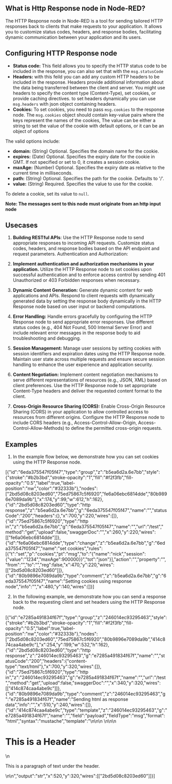 ## What is Http Response node in Node-RED?

The HTTP Response node in Node-RED is a tool for sending tailored HTTP responses back to clients that make requests to your application. It allows you to customize status codes, headers, and response bodies, facilitating dynamic communication between your application and its users.

## Configuring HTTP Response node

- **Status code:** This field allows you to specify the HTTP status code to be included in the response, you can also set that with the `msg.statusCode`
- **Headers:** with this feild you can add any custom HTTP headers to be included in the response. Headers provide additional information about the data being transferred between the client and server. You might use headers to specify the content type (Content-Type), set cookies, or provide caching directives. to set headers dynamically you can use `msg.headers` with json object containing headers.
- **Cookies:** To set cookies, you need to pass `msg.cookies` to the response node. The `msg.cookies` object should contain key-value pairs where the keys represent the names of the cookies, The value can be either a string to set the value of the cookie with default options, or it can be an object of options

The valid options include:

- **domain:** (String) Optional. Specifies the domain name for the cookie.
- **expires:** (Date) Optional. Specifies the expiry date for the cookie in GMT. If not specified or set to 0, it creates a session cookie.
- **maxAge:** (Number) Optional. Specifies the expiry date as relative to the current time in milliseconds.
- **path:** (String) Optional. Specifies the path for the cookie. Defaults to '/'.
- **value:** (String) Required. Specifies the value to use for the cookie.

To delete a cookie, set its value to `null`.

**Note: The messages sent to this node must originate from an http input node**

## Usecases 

1. **Building RESTful APIs**: Use the HTTP Response node to send appropriate responses to incoming API requests. Customize status codes, headers, and response bodies based on the API endpoint and request parameters.
Authentication and Authorization:

2. **Implement authentication and authorization mechanisms in your application.** Utilize the HTTP Response node to set cookies upon successful authentication and to enforce access control by sending 401 Unauthorized or 403 Forbidden responses when necessary.

3. **Dynamic Content Generation:** Generate dynamic content for web applications and APIs. Respond to client requests with dynamically generated data by setting the response body dynamically in the HTTP Response node based on user input or backend computations.

4. **Error Handling:** Handle errors gracefully by configuring the HTTP Response node to send appropriate error responses. Use different status codes (e.g., 404 Not Found, 500 Internal Server Error) and include relevant error messages in the response body to aid troubleshooting and debugging.

5. **Session Management:** Manage user sessions by setting cookies with session identifiers and expiration dates using the HTTP Response node. Maintain user state across multiple requests and ensure secure session handling to enhance the user experience and application security.

6. **Content Negotiation:** Implement content negotiation mechanisms to serve different representations of resources (e.g., JSON, XML) based on client preferences. Use the HTTP Response node to set appropriate Content-Type headers and deliver the requested content format to the client.

7. **Cross-Origin Resource Sharing (CORS):** Enable Cross-Origin Resource Sharing (CORS) in your application to allow controlled access to resources from different origins. Configure the HTTP Response node to include CORS headers (e.g., Access-Control-Allow-Origin, Access-Control-Allow-Methods) to define the permitted cross-origin requests.

## Examples

1. In the example flow below, we demonstrate how you can set cookies using the HTTP Response node.

[{"id":"6eda375547f05f47","type":"group","z":"b5ea6d2a.6e7bb","style":{"stroke":"#b2b3bd","stroke-opacity":"1","fill":"#f2f3fb","fill-opacity":"0.5","label":true,"label-position":"nw","color":"#32333b"},"nodes":["2bd5d08c8203ed60","75ed75867c5f6920","fe6a06ebc6814dde","80b9896e7089da9b"],"x":174,"y":99,"w":612,"h":162},{"id":"2bd5d08c8203ed60","type":"http response","z":"b5ea6d2a.6e7bb","g":"6eda375547f05f47","name":"","statusCode":"200","headers":{},"x":700,"y":220,"wires":[]},{"id":"75ed75867c5f6920","type":"http in","z":"b5ea6d2a.6e7bb","g":"6eda375547f05f47","name":"","url":"/test","method":"get","upload":false,"swaggerDoc":"","x":260,"y":220,"wires":[["fe6a06ebc6814dde"]]},{"id":"fe6a06ebc6814dde","type":"change","z":"b5ea6d2a.6e7bb","g":"6eda375547f05f47","name":"set cookies","rules":[{"t":"set","p":"cookies","pt":"msg","to":"{\"name\":\"nick\",\"session\":{\"value\":\"1234\",\"maxAge\":900000}}","tot":"json"}],"action":"","property":"","from":"","to":"","reg":false,"x":470,"y":220,"wires":[["2bd5d08c8203ed60"]]},{"id":"80b9896e7089da9b","type":"comment","z":"b5ea6d2a.6e7bb","g":"6eda375547f05f47","name":"Setting cookies using response node","info":"","x":480,"y":140,"wires":[]}]

2. In the following example, we demonstrate how you can send a response back to the requesting client and set headers using the HTTP Response node.

[{"id":"e7285a491834f67f","type":"group","z":"246014ec93295463","style":{"stroke":"#b2b3bd","stroke-opacity":"1","fill":"#f2f3fb","fill-opacity":"0.5","label":true,"label-position":"nw","color":"#32333b"},"nodes":["2bd5d08c8203ed60","75ed75867c5f6920","80b9896e7089da9b","414c874caa4abe9c"],"x":254,"y":199,"w":532,"h":162},{"id":"2bd5d08c8203ed60","type":"http response","z":"246014ec93295463","g":"e7285a491834f67f","name":"","statusCode":"200","headers":{"content-type":"text/html"},"x":700,"y":320,"wires":[]},{"id":"75ed75867c5f6920","type":"http in","z":"246014ec93295463","g":"e7285a491834f67f","name":"","url":"/test","method":"get","upload":false,"swaggerDoc":"","x":340,"y":320,"wires":[["414c874caa4abe9c"]]},{"id":"80b9896e7089da9b","type":"comment","z":"246014ec93295463","g":"e7285a491834f67f","name":"Sending html as response data","info":"","x":510,"y":240,"wires":[]},{"id":"414c874caa4abe9c","type":"template","z":"246014ec93295463","g":"e7285a491834f67f","name":"","field":"payload","fieldType":"msg","format":"html","syntax":"mustache","template":"<!DOCTYPE html>\n<html>\n<head>\n    <title>Simple HTML Example</title>\n</head>\n<body>\n    <h1>This is a Header</h1>\n    <p>This is a paragraph of text under the header.</p>\n</body>\n</html>","output":"str","x":520,"y":320,"wires":[["2bd5d08c8203ed60"]]}]
